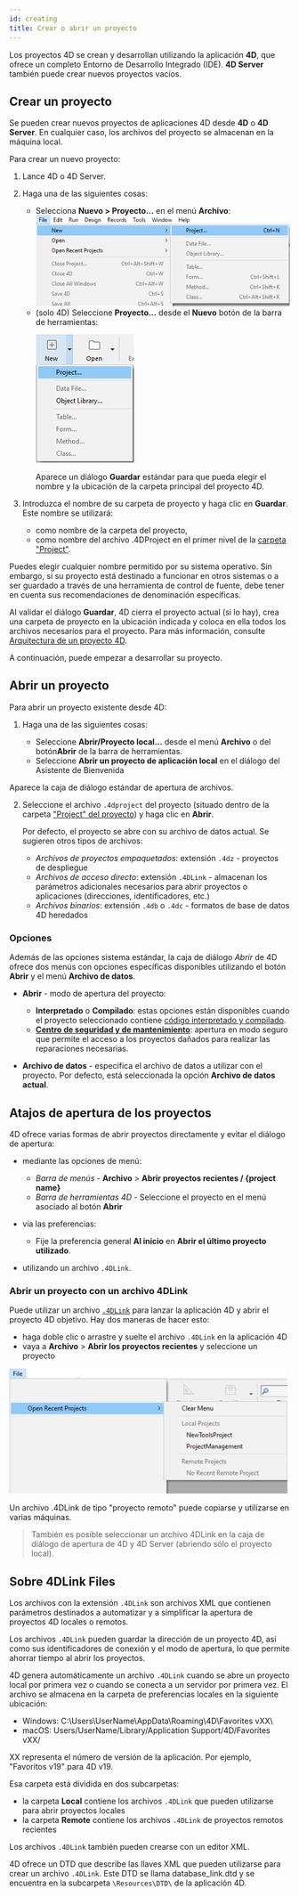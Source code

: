 ```yaml
---
id: creating
title: Crear o abrir un proyecto
---
```


Los proyectos 4D se crean y desarrollan utilizando la aplicación **4D**, que ofrece un completo Entorno de Desarrollo Integrado (IDE). **4D Server** también puede crear nuevos proyectos vacíos.

## Crear un proyecto

Se pueden crear nuevos proyectos de aplicaciones 4D desde **4D** o **4D Server**. En cualquier caso, los archivos del proyecto se almacenan en la máquina local.

Para crear un nuevo proyecto:

1. Lance 4D o 4D Server.

2. Haga una de las siguientes cosas:
   - Selecciona **Nuevo > Proyecto...** en el menú **Archivo**: ![](../assets/en/getStart/projectCreate1.png)
   - (solo 4D) Seleccione **Proyecto...** desde el **Nuevo** botón de la barra de herramientas:<p>![](../assets/en/getStart/projectCreate2.png)</p>Aparece un diálogo **Guardar** estándar para que pueda elegir el nombre y la ubicación de la carpeta principal del proyecto 4D.

3. Introduzca el nombre de su carpeta de proyecto y haga clic en **Guardar**. Este nombre se utilizará:

   - como nombre de la carpeta del proyecto,
   - como nombre del archivo .4DProject en el primer nivel de la [carpeta "Project"](../Project/architecture.md#project-folder).

Puedes elegir cualquier nombre permitido por su sistema operativo. Sin embargo, si su proyecto está destinado a funcionar en otros sistemas o a ser guardado a través de una herramienta de control de fuente, debe tener en cuenta sus recomendaciones de denominación específicas.

Al validar el diálogo **Guardar**, 4D cierra el proyecto actual (si lo hay), crea una carpeta de proyecto en la ubicación indicada y coloca en ella todos los archivos necesarios para el proyecto. Para más información, consulte [Arquitectura de un proyecto 4D](Project/architecture.md).

A continuación, puede empezar a desarrollar su proyecto.

## Abrir un proyecto

Para abrir un proyecto existente desde 4D:

1. Haga una de las siguientes cosas:

   - Seleccione **Abrir/Proyecto local...** desde el menú **Archivo** o del botón**Abrir** de la barra de herramientas.
   - Seleccione **Abrir un proyecto de aplicación local** en el diálogo del Asistente de Bienvenida

Aparece la caja de diálogo estándar de apertura de archivos.

2. Seleccione el archivo `.4dproject` del proyecto (situado dentro de la carpeta ["Project" del proyecto](../Project/architecture.md#project-folder)) y haga clic en **Abrir**.

   Por defecto, el proyecto se abre con su archivo de datos actual. Se sugieren otros tipos de archivos:

   - *Archivos de proyectos empaquetados*: extensión `.4dz` - proyectos de despliegue
   - *Archivos de acceso directo*: extensión `.4DLink` - almacenan los parámetros adicionales necesarios para abrir proyectos o aplicaciones (direcciones, identificadores, etc.)
   - *Archivos binarios*: extensión `.4db` o `.4dc` - formatos de base de datos 4D heredados

### Opciones

Además de las opciones sistema estándar, la caja de diálogo *Abrir* de 4D ofrece dos menús con opciones específicas disponibles utilizando el botón **Abrir** y el menú **Archivo de datos**.

- **Abrir** - modo de apertura del proyecto:
  - **Interpretado** o **Compilado**: estas opciones están disponibles cuando el proyecto seleccionado contiene [código interpretado y compilado](Concepts/interpreted.md).
  - **[Centro de seguridad y de mantenimiento](MSC/overview.md)**: apertura en modo seguro que permite el acceso a los proyectos dañados para realizar las reparaciones necesarias.

- **Archivo de datos** - especifica el archivo de datos a utilizar con el proyecto. Por defecto, está seleccionada la opción **Archivo de datos actual**.

## Atajos de apertura de los proyectos

4D ofrece varias formas de abrir proyectos directamente y evitar el diálogo de apertura:

- mediante las opciones de menú:
  - *Barra de menús* - **Archivo** > **Abrir proyectos recientes / {project name}**
  - *Barra de herramientas 4D* - Seleccione el proyecto en el menú asociado al botón **Abrir**

- vía las preferencias:
  - Fije la preferencia general **Al inicio** en **Abrir el último proyecto utilizado**.

- utilizando un archivo `.4DLink`.

### Abrir un proyecto con un archivo 4DLink

Puede utilizar un archivo [`.4DLink`](#about-4dlink-files) para lanzar la aplicación 4D y abrir el proyecto 4D objetivo. Hay dos maneras de hacer esto:

- haga doble clic o arrastre y suelte el archivo `.4DLink` en la aplicación 4D
- vaya a **Archivo** > **Abrir los proyectos recientes** y seleccione un proyecto

![open-recent-projects](../assets/en/Project/4Dlinkfiles.png)

Un archivo .4DLink de tipo "proyecto remoto" puede copiarse y utilizarse en varias máquinas.

> También es posible seleccionar un archivo 4DLink en la caja de diálogo de apertura de 4D y 4D Server (abriendo sólo el proyecto local).

## Sobre 4DLink Files

Los archivos con la extensión `.4DLink` son archivos XML que contienen parámetros destinados a automatizar y a simplificar la apertura de proyectos 4D locales o remotos.

Los archivos `.4DLink` pueden guardar la dirección de un proyecto 4D, así como sus identificadores de conexión y el modo de apertura, lo que permite ahorrar tiempo al abrir los proyectos.

4D genera automáticamente un archivo `.4DLink` cuando se abre un proyecto local por primera vez o cuando se conecta a un servidor por primera vez. El archivo se almacena en la carpeta de preferencias locales en la siguiente ubicación:

- Windows: C:\Users\UserName\AppData\Roaming\4D\Favorites vXX\
- macOS: Users/UserName/Library/Application Support/4D/Favorites vXX/

XX representa el número de versión de la aplicación. Por ejemplo, "Favoritos v19" para 4D v19.

Esa carpeta está dividida en dos subcarpetas:

- la carpeta **Local** contiene los archivos `.4DLink` que pueden utilizarse para abrir proyectos locales
- la carpeta **Remote** contiene los archivos `.4DLink` de proyectos remotos recientes

Los archivos `.4DLink` también pueden crearse con un editor XML.

4D ofrece un DTD que describe las llaves XML que pueden utilizarse para crear un archivo `.4DLink`. Este DTD se llama database_link.dtd y se encuentra en la subcarpeta `\Resources\DTD\` de la aplicación 4D.

